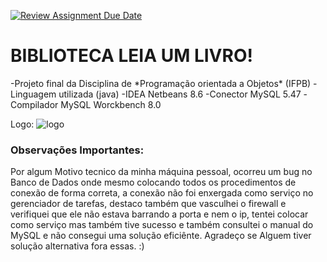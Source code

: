 [![Review Assignment Due Date](https://classroom.github.com/assets/deadline-readme-button-24ddc0f5d75046c5622901739e7c5dd533143b0c8e959d652212380cedb1ea36.svg)](https://classroom.github.com/a/qy7zOskF)
<h1>BIBLIOTECA LEIA UM LIVRO!</h1>
-Projeto final da Disciplina de *Programação orientada a Objetos* (IFPB)
-Linguagem utilizada (java)
-IDEA Netbeans 8.6
-Conector MySQL 5.47
-Compilador MySQL Worckbench 8.0

Logo:
![logo](https://github.com/ifpb-cz-ads/projeto-final-debora/assets/95572299/3f21274f-f17f-4546-aebb-a21253659b81)

<h3>Observações Importantes:</h3>
Por algum Motivo tecnico da minha máquina pessoal, ocorreu um bug no Banco de Dados onde mesmo colocando todos os procedimentos
de conexão de forma correta, a conexão não foi enxergada como serviço no gerenciador de tarefas, destaco também que vasculhei o firewall e
verifiquei que ele não estava barrando a porta e nem o ip, tentei colocar como serviço mas também tive sucesso e também consultei o manual do MySQL e não consegui uma solução eficiênte. 
Agradeço se Alguem tiver solução alternativa fora essas. :)

